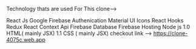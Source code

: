Technology thats are used For This clone-->


React Js
Google Firebase Authenication
Material UI Icons
React Hooks
Redux
React Context Api
Firebase Database
Firebase Hosting
Node js 1.0 HTML( mainly JSX) 1.1 CSS ( mainly JSX) 
checkout link --> https://clone-4075c.web.app
